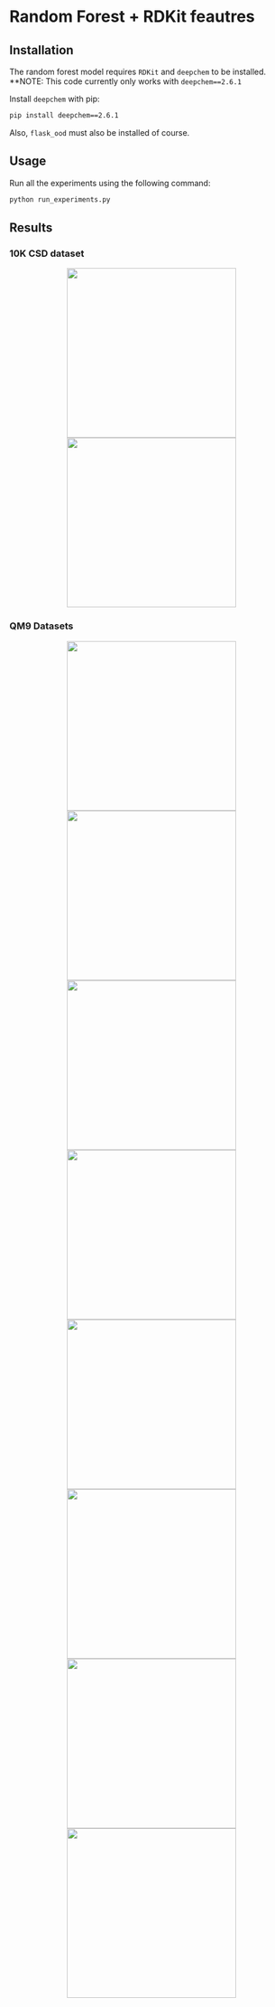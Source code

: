 # Random Forest + RDKit feautres

## Installation

The random forest model requires `RDKit` and `deepchem` to be installed. **NOTE: This code currently only works with `deepchem==2.6.1`

Install `deepchem` with pip:

```bash
pip install deepchem==2.6.1
```

Also, `flask_ood` must also be installed of course. 

## Usage
Run all the experiments using the following command:

```bash
python run_experiments.py
```

## Results

### 10K CSD dataset

<p align="center">
<img src="results/Density/Density_parity_plot.png" width="300" /> 
<img src="results/HoF/HoF_parity_plot.png", width="300" />

### QM9 Datasets
<p align="center">
<img src="results/alpha/alpha_parity_plot.png" width="300" /> 
<img src="results/cv/cv_parity_plot.png" width="300" /> 
<img src="results/gap/gap_parity_plot.png" width="300" /> 
<img src="results/homo/homo_parity_plot.png" width="300" /> 
<img src="results/lumo/lumo_parity_plot.png" width="300" /> 
<img src="results/mu/mu_parity_plot.png" width="300" /> 
<img src="results/r2/r2_parity_plot.png" width="300" /> 
<img src="results/zpve/zpve_parity_plot.png" width="300" /> 

</p>
